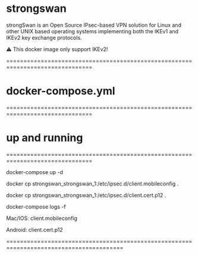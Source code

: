 # strongswan


strongSwan is an Open Source IPsec-based VPN solution for Linux and other UNIX based operating systems implementing both the IKEv1 and IKEv2 key exchange protocols.

:warning: This docker image only support IKEv2!

===============================================================================

# docker-compose.yml



===============================================================================





# up and running

===============================================================================

docker-compose up -d

docker cp strongswan_strongswan_1:/etc/ipsec.d/client.mobileconfig .

docker cp strongswan_strongswan_1:/etc/ipsec.d/client.cert.p12 .

docker-compose logs -f

Mac/IOS: client.mobileconfig

Android: client.cert.p12




========================================================================================
 
